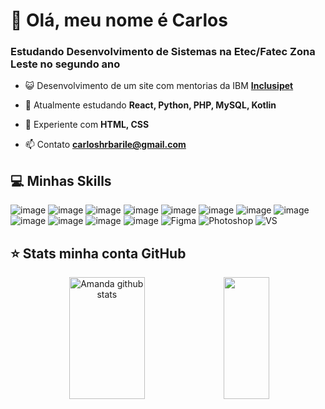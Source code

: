 # 🩷 Olá, meu nome é Carlos

### Estudando Desenvolvimento de Sistemas na Etec/Fatec Zona Leste no segundo ano

- 😺 Desenvolvimento de um site com mentorias da IBM **[Inclusipet](https://github.com/Chrb09/InclusipetProject)**

- 🌱 Atualmente estudando **React, Python, PHP, MySQL, Kotlin**

- 🥴 Experiente com **HTML, CSS**

- 📫 Contato **carloshrbarile@gmail.com**

## 💻 Minhas Skills

![image](https://img.shields.io/badge/HTML-ff627f?style=for-the-badge&logo=html5&logoColor=white)
![image](https://img.shields.io/badge/CSS-ff627f?&style=for-the-badge&logo=css3&logoColor=white)
![image](https://img.shields.io/badge/JavaScript-ff627f?style=for-the-badge&logo=javascript&logoColor=white)
![image](https://img.shields.io/badge/Python-7d6472?style=for-the-badge&logo=python&logoColor=white)
![image](https://img.shields.io/badge/Node.js-ff627f?style=for-the-badge&logo=node.js&logoColor=white)
![image](https://img.shields.io/badge/Java-ff627f?style=for-the-badge&logo=java&logoColor=white)
![image](https://img.shields.io/badge/PHP-7d6472?style=for-the-badge&logo=php&logoColor=white)
![image](https://img.shields.io/badge/Kotlin-7d6472?&style=for-the-badge&logo=kotlin&logoColor=white)
![image](https://img.shields.io/badge/React-7d6472?style=for-the-badge&logo=react&logoColor=white)
![image](https://img.shields.io/badge/Bootstrap-7d6472?style=for-the-badge&logo=bootstrap&logoColor=white)
![image](https://img.shields.io/badge/MySQL-7d6472?style=for-the-badge&logo=mysql&logoColor=white)
![image](https://img.shields.io/badge/Git-ff627f?style=for-the-badge&logo=git&logoColor=white)
![Figma](https://img.shields.io/badge/figma-ff627f.svg?style=for-the-badge&logo=figma&logoColor=white)
![Photoshop](https://img.shields.io/badge/Adobe%20Photoshop-ff627f?style=for-the-badge&logo=Adobe%20Photoshop&logoColor=white)
![VS](https://img.shields.io/badge/VSCode-ff627f?style=for-the-badge&logo=visual%20studio%20code&logoColor=white)
  
## ⭐ Stats minha conta GitHub
<div align="center">
<img width="49%" height="195px" src="https://github-readme-stats.vercel.app/api?username=chrb09&show_icons=true&title_color=ff627f&text_color=fffefe&icon_color=ff627f&bg_color=282a36&locale=pt-br&hide_border=true" alt="Amanda github stats"> 
<img width="38%" height="195px" src="https://github-readme-stats.vercel.app/api/top-langs/?username=chrb09&layout=compact&title_color=ff627f&text_color=fffefe&icon_color=ff627f&bg_color=282a36&locale=pt-br&hide_border=true">
</div>






























<!-- ## 💜 Olá, meu nome é <strong>Carlos!</strong>

> Estudando Desenvolvimento de Sistemas na Etec/Fatec Zona Leste

<a href="https://github.com/Chrb09/Inclusipet-Ibm">Projeto com mentorias IBM</a>
---

## 🚀 Minhas Skills

<img src="https://img.shields.io/badge/HTML5-E34F26?style=for-the-badge&logo=html5&logoColor=white"><img src="https://img.shields.io/badge/CSS3-1572B6?style=for-the-badge&logo=css3&logoColor=white"><img src="https://img.shields.io/badge/JavaScript-323330?style=for-the-badge&logo=javascript&logoColor=F7DF1E"><img src="https://img.shields.io/badge/Java-ED8B00?style=for-the-badge&logo=java&logoColor=white"><img src="https://img.shields.io/badge/Bootstrap-563D7C?style=for-the-badge&logo=bootstrap&logoColor=white">


## ⭐ Informações sobre minha conta GitHub

[![iuricode](https://github-readme-stats.vercel.app/api?username=chrb09&theme=dracula)](https://github.com/anuraghazra/github-readme-stats) 
[![iuricode](https://github-readme-stats.vercel.app/api/top-langs/?username=chrb09&layout=compact&count_private=true&theme=dracula)](https://github.com/anuraghazra/github-readme-stats) -->
